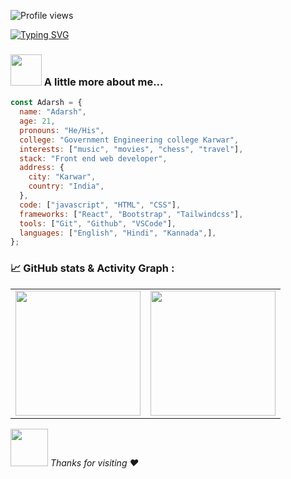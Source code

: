 ![Profile views](https://gpvc.arturio.dev/adarshmasekar)


[![Typing SVG](https://readme-typing-svg.herokuapp.com?lines=Hi+there+%F0%9F%91%8B+I+am+Adarsh+Masekar;Welcome+to+My+Profile!++)](https://git.io/typing-svg)
### <img src="https://media.giphy.com/media/VgCDAzcKvsR6OM0uWg/giphy.gif" width="50"> A little more about me...
```javascript
const Adarsh = {
  name: "Adarsh",
  age: 21,
  pronouns: "He/His",
  college: "Government Engineering college Karwar",
  interests: ["music", "movies", "chess", "travel"],
  stack: "Front end web developer",
  address: {
    city: "Karwar",
    country: "India",
  },
  code: ["javascript", "HTML", "CSS"],
  frameworks: ["React", "Bootstrap", "Tailwindcss"],
  tools: ["Git", "Github", "VSCode"],
  languages: ["English", "Hindi", "Kannada",],
};
```
### 📈 GitHub stats & Activity Graph :
<table cellpadding="0">
  <tr style="padding: 10">
    <!-- GitHub Stats Card -->  
    <td valign="top"><img height="200" src="https://github-readme-stats.vercel.app/api?username=adarshmasekar&theme=dracula&include_all_commits=true"/></td>
    <!-- GitHub Top Language Card -->
    <td valign="top"><img height="200" src="https://github-readme-stats.vercel.app/api/top-langs/?username=adarshmasekar&theme=dracula&layout=compact"/></td>
  </tr>
</table>

<img src="https://media.giphy.com/media/LnQjpWaON8nhr21vNW/giphy.gif" width="60"> <em> Thanks for visiting :heart: </em>
